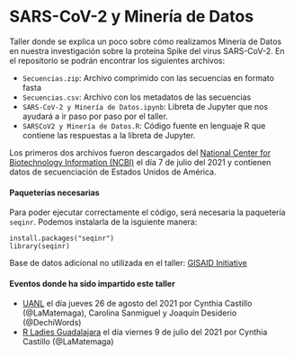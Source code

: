 # SARS-CoV-2 y Minería de Datos

Taller donde se explica un poco sobre cómo realizamos Minería de Datos en nuestra investigación sobre la proteína Spike del virus SARS-CoV-2. En el repositorio se podrán encontrar los siguientes archivos:
- `Secuencias.zip`: Archivo comprimido con las secuencias en formato fasta
- `Secuencias.csv`: Archivo con los metadatos de las secuencias
- `SARS-CoV-2 y Minería de Datos.ipynb`: Libreta de Jupyter que nos ayudará a ir paso por paso por el taller.
- `SARSCoV2 y Minería de Datos.R`: Código fuente en lenguaje R que contiene las respuestas a la libreta de Jupyter.


Los primeros dos archivos fueron descargados del [National Center for Biotechnology Information (NCBI)](https://www.ncbi.nlm.nih.gov/labs/virus/vssi/#/virus?SeqType_s=Protein&VirusLineage_ss=Wuhan%20seafood%20market%20pneumonia%20virus,%20taxid:2697049&SLen_i=1273%20TO%201273&Completeness_s=complete&HostLineage_ss=Homo%20sapiens%20(human),%20taxid:9606) el día 7 de julio del 2021 y contienen datos de secuenciación de Estados Unidos de América.


#### Paqueterías necesarias

Para poder ejecutar correctamente el código, será necesaria la paquetería `seqinr`. Podemos instalarla de la isguiente manera:
```
install.packages("seqinr")
library(seqinr)
```

Base de datos adicional no utilizada en el taller: [GISAID Initiative](https://www.gisaid.org/)


#### Eventos donde ha sido impartido este taller
- [UANL](www.uanl.mx/eventos/catedra-cedillo/) el día jueves 26 de agosto del 2021 por Cynthia Castillo (@LaMatemaga), Carolina Sanmiguel y Joaquín Desiderio (@DechiWords)
- [R Ladies Guadalajara](https://www.meetup.com/es-ES/rladies-guadalajara/events/279129632/) el día viernes 9 de julio del 2021 por Cynthia Castillo (@LaMatemaga)
